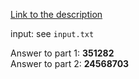 [Link to the description](http://adventofcode.com/2017/day/5)

input: see `input.txt`

Answer to part 1: **351282**</br> Answer to part 2: **24568703**
